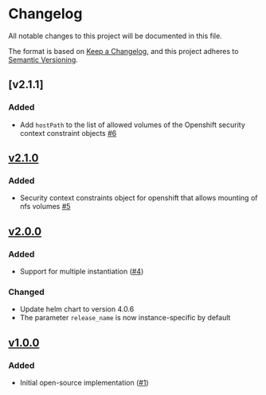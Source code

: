# Changelog
All notable changes to this project will be documented in this file.

The format is based on [Keep a Changelog](https://keepachangelog.com/en/1.0.0/),
and this project adheres to [Semantic Versioning](https://semver.org/spec/v2.0.0.html).

## [v2.1.1]
### Added

- Add `hostPath` to the list of allowed volumes of the Openshift security context constraint objects [#6]

## [v2.1.0]
### Added

- Security context constraints object for openshift that allows mounting of nfs volumes [#5]


## [v2.0.0]
### Added

- Support for multiple instantiation ([#4])

### Changed

- Update helm chart to version 4.0.6
- The parameter `release_name` is now instance-specific by default


## [v1.0.0]
### Added

- Initial open-source implementation ([#1])

[Unreleased]: https://github.com/projectsyn/component-nfs-subdir-external-provisioner/compare/v1.0.0...HEAD
[v1.0.0]: https://github.com/projectsyn/component-nfs-subdir-external-provisioner/releases/tag/v1.0.0
[v2.0.0]: https://github.com/projectsyn/component-nfs-subdir-external-provisioner/releases/tag/v2.0.0
[v2.1.0]: https://github.com/projectsyn/component-nfs-subdir-external-provisioner/releases/tag/v2.1.0

[#1]: https://github.com/projectsyn/component-nfs-subdir-external-provisioner/pull/1
[#4]: https://github.com/projectsyn/component-nfs-subdir-external-provisioner/pull/4
[#5]: https://github.com/projectsyn/component-nfs-subdir-external-provisioner/pull/5
[#6]: https://github.com/projectsyn/component-nfs-subdir-external-provisioner/pull/6
